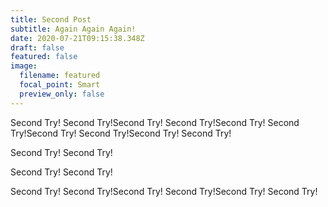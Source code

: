 ```yaml
---
title: Second Post
subtitle: Again Again Again!
date: 2020-07-21T09:15:38.348Z
draft: false
featured: false
image:
  filename: featured
  focal_point: Smart
  preview_only: false
---
```

Second Try! Second Try!Second Try! Second Try!Second Try! Second Try!Second Try! Second Try!Second Try! Second Try!

Second Try! Second Try!

Second Try! Second Try!

Second Try! Second Try!Second Try! Second Try!Second Try! Second Try!
